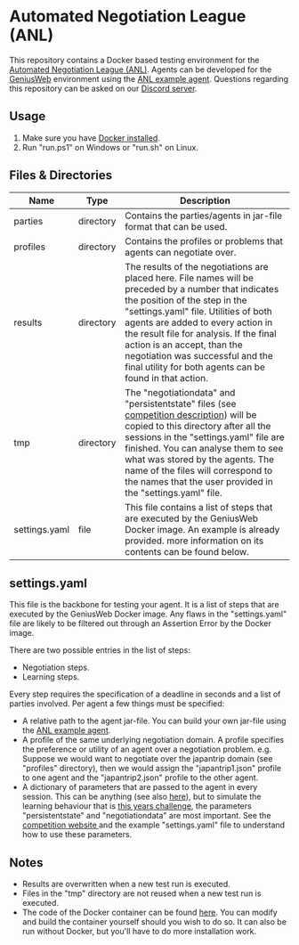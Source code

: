 # Automated Negotiation League (ANL)
This repository contains a Docker based testing environment for the [Automated Negotiation League (ANL)](http://web.tuat.ac.jp/~katfuji/ANAC2021/genius.html). Agents can be developed for the [GeniusWeb](https://tracinsy.ewi.tudelft.nl/pubtrac/GeniusWeb) environment using the [ANL example agent](https://github.com/brenting/ANL-2021-example-agent). Questions regarding this repository can be asked on our [Discord server](https://discord.gg/qvXK3DJTuz).

## Usage
1. Make sure you have [Docker installed](https://docs.docker.com/get-docker/).
2. Run "run.ps1" on Windows or "run.sh" on Linux.

## Files & Directories
| Name | Type | Description |
| ----------- | ----------- | --------- |
| parties | directory | Contains the parties/agents in jar-file format that can be used. |
| profiles | directory | Contains the profiles or problems that agents can negotiate over. |
| results | directory | The results of the negotiations are placed here. File names will be preceded by a number that indicates the position of the step in the "settings.yaml" file. Utilities of both agents are added to every action in the result file for analysis. If the final action is an accept, than the negotiation was successful and the final utility for both agents can be found in that action.|
| tmp | directory | The "negotiationdata" and "persistentstate" files (see [competition description](http://web.tuat.ac.jp/~katfuji/ANAC2021/genius.html)) will be copied to this directory after all the sessions in the "settings.yaml" file are finished. You can analyse them to see what was stored by the agents. The name of the files will correspond to the names that the user provided in the "settings.yaml" file. |
| settings.yaml | file | This file contains a list of steps that are executed by the GeniusWeb Docker image. An example is already provided. more information on its contents can be found below. |

## settings.yaml
This file is the backbone for testing your agent. It is a list of steps that are executed by the GeniusWeb Docker image. Any flaws in the "settings.yaml" file are likely to be filtered out through an Assertion Error by the Docker image.

There are two possible entries in the list of steps:
- Negotiation steps.
- Learning steps.

Every step requires the specification of a deadline in seconds and a list of parties involved. Per agent a few things must be specified:
- A relative path to the agent jar-file. You can build your own jar-file using the [ANL example agent](https://github.com/brenting/ANL-2021-example-agent).
- A profile of the same underlying negotiation domain. A profile specifies the preference or utility of an agent over a negotiation problem. e.g. Suppose we would want to negotiate over the japantrip domain (see "profiles" directory), then we would assign the "japantrip1.json" profile to one agent and the "japantrip2.json" profile to the other agent.
- A dictionary of parameters that are passed to the agent in every session. This can be anything (see also [here](https://tracinsy.ewi.tudelft.nl/pubtrac/GeniusWeb#PartyParameters)), but to simulate the learning behaviour that is [this years challenge](http://web.tuat.ac.jp/~katfuji/ANAC2021/genius.html), the parameters "persistentstate" and "negotiationdata" are most important. See the [competition website ](http://web.tuat.ac.jp/~katfuji/ANAC2021/genius.html) and the example "settings.yaml" file to understand how to use these parameters.

## Notes
- Results are overwritten when a new test run is executed.
- Files in the "tmp" directory are not reused when a new test run is executed.
- The code of the Docker container can be found [here](https://github.com/brenting/ANL-2021-docker-runner). You can modify and build the container yourself should you wish to do so. It can also be run without Docker, but you'll have to do more installation work.
